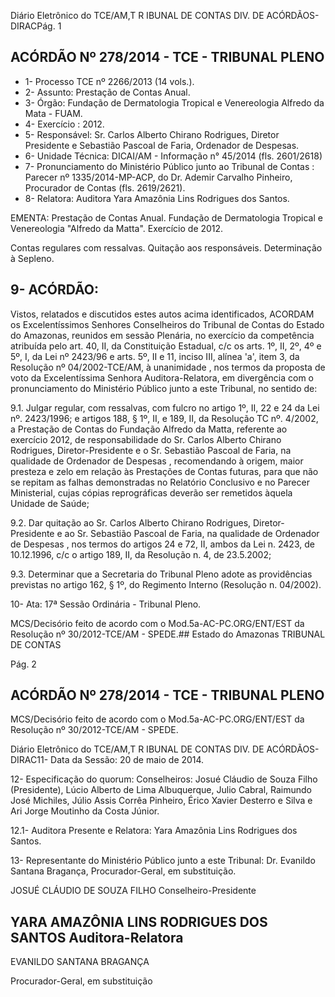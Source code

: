 Diário Eletrônico do TCE/AM,T R IBUNAL DE CONTAS DIV. DE ACÓRDÃOS-DIRACPág. 1

## ACÓRDÃO Nº 278/2014 - TCE - TRIBUNAL PLENO

- 1- Processo TCE nº 2266/2013 (14 vols.).
- 2- Assunto: Prestação de Contas Anual.
- 3- Órgão: Fundação de Dermatologia Tropical e Venereologia Alfredo da Mata - FUAM.
- 4- Exercício : 2012.
- 5-  Responsável: Sr.  Carlos  Alberto  Chirano  Rodrigues,  Diretor  Presidente  e  Sebastião Pascoal de Faria, Ordenador de Despesas.
- 6- Unidade Técnica: DICAI/AM - Informação n° 45/2014 (fls. 2601/2618)
- 7-  Pronunciamento  do  Ministério  Público  junto  ao  Tribunal  de  Contas :  Parecer  nº 1335/2014-MP-ACP,  do  Dr. Ademir  Carvalho  Pinheiro, Procurador  de Contas  (fls. 2619/2621).
- 8- Relatora: Auditora Yara Amazônia Lins Rodrigues dos Santos.

EMENTA: Prestação de Contas Anual. Fundação de Dermatologia Tropical e Venereologia  "Alfredo  da  Matta".  Exercício  de 2012.

Contas  regulares  com  ressalvas. Quitação  aos responsáveis. Determinação à Sepleno.

## 9- ACÓRDÃO:

Vistos, relatados e discutidos estes autos acima identificados,  ACORDAM os Excelentíssimos  Senhores  Conselheiros do Tribunal de Contas do Estado do Amazonas, reunidos em sessão Plenária, no  exercício da competência atribuída pelo  art. 40, II, da Constituição Estadual, c/c os arts. 1º, II, 2º, 4º e 5º, I, da Lei nº 2423/96 e arts. 5º, II  e  11,  inciso  III,  alínea  'a',  item  3,  da  Resolução  nº  04/2002-TCE/AM, à  unanimidade , nos  termos  da  proposta  de  voto  da  Excelentíssima  Senhora  Auditora-Relatora, em divergência com o pronunciamento do Ministério Público junto a este Tribunal, no sentido de:

9.1. Julgar regular, com ressalvas, com fulcro no artigo 1º,  II, 22 e 24 da Lei nº. 2423/1996; e artigos 188, § 1º, II, e 189,  II, da Resolução TC nº. 4/2002, a Prestação de Contas do Fundação Alfredo da Matta, referente ao exercício 2012, de responsabilidade do Sr. Carlos Alberto Chirano Rodrigues, Diretor-Presidente e  o Sr. Sebastião Pascoal de Faria, na qualidade de Ordenador de Despesas , recomendando à origem, maior presteza e zelo em relação às Prestações de Contas futuras, para que não se repitam as falhas demonstradas no Relatório Conclusivo e no Parecer Ministerial, cujas cópias reprográficas deverão ser remetidos àquela Unidade de Saúde;

9.2. Dar quitação ao Sr. Carlos Alberto Chirano Rodrigues, Diretor-Presidente e  ao Sr. Sebastião Pascoal de Faria, na qualidade de Ordenador de Despesas , nos termos do artigos 24 e 72, II, ambos da Lei n. 2423, de 10.12.1996, c/c o artigo 189, II, da Resolução n. 4, de 23.5.2002;

9.3. Determinar que a Secretaria do Tribunal Pleno adote as providências previstas no artigo 162, § 1º, do Regimento Interno (Resolução n. 04/2002).

10- Ata: 17ª Sessão Ordinária - Tribunal Pleno.

MCS/Decisório feito de acordo com o Mod.5a-AC-PC.ORG/ENT/EST da Resolução nº 30/2012-TCE/AM - SPEDE.## Estado do Amazonas TRIBUNAL DE CONTAS

Pág. 2

## ACÓRDÃO Nº 278/2014 - TCE - TRIBUNAL PLENO

MCS/Decisório feito de acordo com o Mod.5a-AC-PC.ORG/ENT/EST da Resolução nº 30/2012-TCE/AM - SPEDE.

Diário Eletrônico do TCE/AM,T R IBUNAL DE CONTAS DIV. DE ACÓRDÃOS-DIRAC11- Data da Sessão: 20 de maio de 2014.

12- Especificação do quorum: Conselheiros: Josué Cláudio de Souza Filho (Presidente), Lúcio  Alberto  de  Lima  Albuquerque,  Julio  Cabral,  Raimundo  José  Michiles,  Júlio  Assis Corrêa Pinheiro, Érico Xavier Desterro e Silva e Ari Jorge Moutinho da Costa Júnior.

12.1- Auditora Presente e Relatora: Yara Amazônia Lins Rodrigues dos Santos.

13- Representante do Ministério Público junto a este Tribunal: Dr.  Evanildo Santana Bragança, Procurador-Geral, em substituição.

JOSUÉ CLÁUDIO DE SOUZA FILHO Conselheiro-Presidente

## YARA AMAZÔNIA LINS RODRIGUES DOS SANTOS Auditora-Relatora

EVANILDO SANTANA BRAGANÇA

Procurador-Geral, em substituição